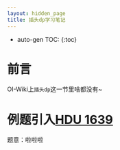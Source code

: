 ```yaml
---
layout: hidden_page
title: 插头dp学习笔记
---
```


* auto-gen TOC:
{:toc}
# 前言

OI-Wiki上`插头dp`这一节里啥都没有~



# 例题引入[HDU 1639](http://acm.hdu.edu.cn/showproblem.php?pid=1693)

题意：啦啦啦








